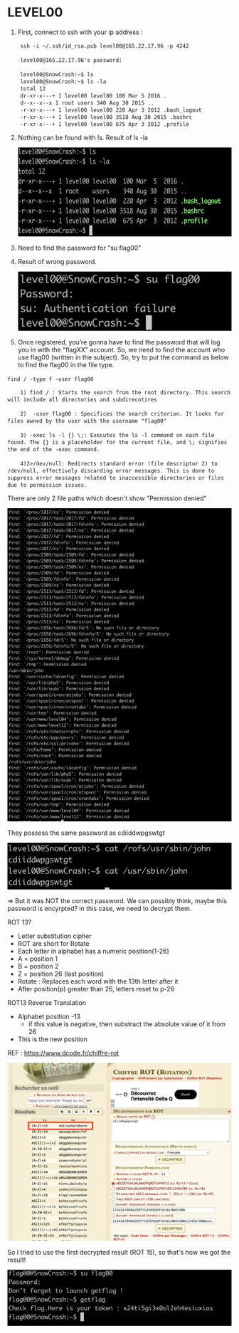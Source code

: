 LEVEL00
=======
1.  First, connect to ssh with your ip address :
```
    ssh -i ~/.ssh/id_rsa.pub level00@165.22.17.96 -p 4242

    level00@165.22.17.96's password:
        
    level00@SnowCrash:~$ ls
    level00@SnowCrash:~$ ls -la
    total 12
    dr-xr-x---+ 1 level00 level00 100 Mar 5 2016 .
    d--x--x--x 1 root users 340 Aug 30 2015 ..
    -r-xr-x---+ 1 level00 level00 220 Apr 3 2012 .bash_logout
    -r-xr-x---+ 1 level00 level00 3518 Aug 30 2015 .bashrc
    -r-xr-x---+ 1 level00 level00 675 Apr 3 2012 .profile
 ```       
2.  Nothing can be found with ls.
    Result of ls -la
    
    <img src="image-1.png" width="700px" height="200px"></img>

3.  Need to find the password for "su flag00"

4.  Result of wrong password.
 
    ![Alt text](image-2.png)

5.  Once registered, you’re gonna have to find the password that will log you in with
the "flagXX" account. So, we need to find the account who use flag00 (written in the subject). So, try to put the command as below to find the flag00 in the file type.

`find / -type f -user flag00`

```
    1) find / : Starts the search from the root directory. This search will include all directories and subdirecotires

    2)  -user flag00 : Specifices the search criterion. It looks for files owned by the user with the username "flag00"
    
    3) -exec ls -l {} \;: Executes the ls -l command on each file found. The {} is a placeholder for the current file, and \; signifies the end of the -exec command.

    4)2>/dev/null: Redirects standard error (file descriptor 2) to /dev/null, effectively discarding error messages. This is done to suppress error messages related to inaccessible directories or files due to permission issues.
```                                                                                     

There are only 2 file paths which doesn't show "Permission denied"


![Alt text](image-3.png)

They possess the same password as cdiiddwpgswtgt

 ![Alt text](image-4.png)

=> But it was NOT the correct password. We can possibly think, maybe this password is encyrpted? in this case, we need to decrypt them.

ROT 13?

- Letter substitution cipher
- ROT are short for Rotate
- Each letter in alphabet has a numeric position(1-26)
- A = position 1
- B = position 2
- Z = position 26 (last position)
- Rotate : Replaces each word with the 13th letter after it
- After position(p) greater than 26, letters reset to p-26

ROT13 Reverse Translation

- Alphabet position -13
  - if this value is negative, then substract the absolute value of it from 26
- This is the new position

REF : <https://www.dcode.fr/chiffre-rot>

<img src="image-6.png" width="700px" height="400px"></img>

So I tried to use the first decrypted result (ROT 15), so that's how we got the result!

![Alt text](image-5.png)
